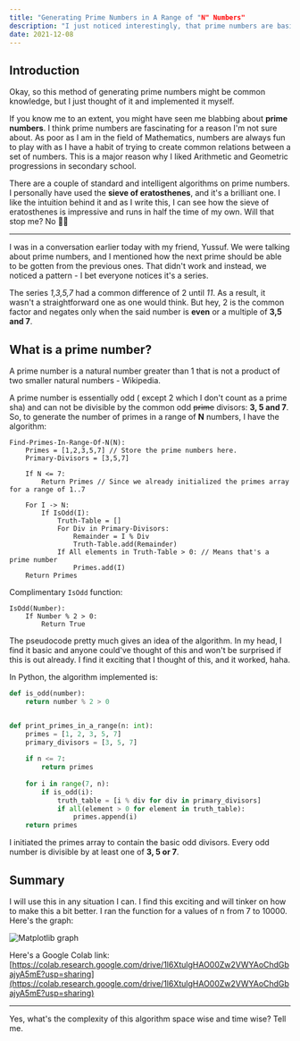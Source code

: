 ```yaml
--- 
title: "Generating Prime Numbers in A Range of "N" Numbers" 
description: "I just noticed interestingly, that prime numbers are basically +2 of the previous ones with exceptions." 
date: 2021-12-08 
---
```


## Introduction

Okay, so this method of generating prime numbers might be common knowledge, but I just thought of it and implemented it myself.

If you know me to an extent, you might have seen me blabbing about **prime numbers**. I think prime numbers are fascinating for a reason I'm not sure about. As poor as I am in the field of Mathematics, numbers are always fun to play with as I have a habit of trying to create common relations between a set of numbers. This is a major reason why I liked Arithmetic and Geometric progressions in secondary school.

There are a couple of standard and intelligent algorithms on prime numbers. I personally have used the **sieve of eratosthenes**, and it's a brilliant one. I like the intuition behind it and as I write this, I can see how the sieve of eratosthenes is impressive and runs in half the time of my own. Will that stop me? No 👍🏿


---

I was in a conversation earlier today with my friend, Yussuf. We were talking about prime numbers, and I mentioned how the next prime should be able to be gotten from the previous ones. That didn't work and instead, we noticed a pattern - I bet everyone notices it's a series.

The series *1,3,5,7* had a common difference of 2 until *11*. As a result, it wasn't a straightforward one as one would think. But hey, 2 is the common factor and negates only when the said number is **even** or a multiple of **3,5 and 7**.

## What is a prime number?

A prime number is a natural number greater than 1 that is not a product of two smaller natural numbers - Wikipedia.

A prime number is essentially odd ( except 2 which I don't count as a prime sha) and can not be divisible by the common odd ~~prime~~ divisors: **3, 5 and 7**. So, to generate the number of primes in a range of **N** numbers, I have the algorithm:


```text
Find-Primes-In-Range-Of-N(N):
    Primes = [1,2,3,5,7] // Store the prime numbers here.
    Primary-Divisors = [3,5,7]
    
    If N <= 7:
        Return Primes // Since we already initialized the primes array for a range of 1..7
    
    For I -> N:
        If IsOdd(I):
            Truth-Table = []
            For Div in Primary-Divisors:
                Remainder = I % Div
                Truth-Table.add(Remainder)
            If All elements in Truth-Table > 0: // Means that's a prime number
                Primes.add(I)
    Return Primes
```

Complimentary `IsOdd` function:

```text
IsOdd(Number):
    If Number % 2 > 0:
        Return True
```

The pseudocode pretty much gives an idea of the algorithm. In my head, I find it basic and anyone could've thought of this and won't be surprised if this is out already. I find it exciting that I thought of this, and it worked, haha.

In Python, the algorithm implemented is:

```python
def is_odd(number):
    return number % 2 > 0


def print_primes_in_a_range(n: int):
    primes = [1, 2, 3, 5, 7]
    primary_divisors = [3, 5, 7]
    
    if n <= 7:
        return primes
    
    for i in range(7, n):
        if is_odd(i):
            truth_table = [i % div for div in primary_divisors]
            if all(element > 0 for element in truth_table):
                primes.append(i)
    return primes
```

I initiated the primes array to contain the basic odd divisors. Every odd number is divisible by at least one of **3, 5 or 7**.

## Summary

I will use this in any situation I can. I find this exciting and will tinker on how to make this a bit better. I ran the function for a values of n from 7 to 10000. Here's the graph:

![Matplotlib graph](https://tiny-img.com/images/custom-uploads/optimized/graph.png)

Here's a Google Colab link: [https://colab.research.google.com/drive/1l6XtulgHAO00Zw2VWYAoChdGbajyA5mE?usp=sharing](https://colab.research.google.com/drive/1l6XtulgHAO00Zw2VWYAoChdGbajyA5mE?usp=sharing)

---

Yes, what's the complexity of this algorithm space wise and time wise? Tell me.
